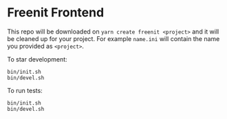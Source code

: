 # Freenit Frontend

This repo will be downloaded on `yarn create freenit <project>` and it will be cleaned up for your project. For example `name.ini` will contain the name you provided as `<project>`.

To star development:
```
bin/init.sh
bin/devel.sh
```

To run tests:
```
bin/init.sh
bin/devel.sh
```
